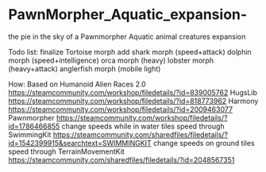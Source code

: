 # PawnMorpher_Aquatic_expansion-
the pie in the sky of a Pawnmorpher Aquatic animal creatures expansion

Todo list:
	finalize 
  Tortoise morph
	add 
  shark morph (speed+attack)
  dolphin morph (speed+intelligence)
  orca morph (heavy)
  lobster morph (heavy+attack)
  anglerfish morph (mobile light)

How:
 Based on  Humanoid Alien Races 2.0 https://steamcommunity.com/workshop/filedetails/?id=839005762
  HugsLib https://steamcommunity.com/workshop/filedetails/?id=818773962
  Harmony https://steamcommunity.com/workshop/filedetails/?id=2009463077
  Pawnmorpher https://steamcommunity.com/workshop/filedetails/?id=1786466855
 change speeds while in water tiles speed through 
  SwimmingKit https://steamcommunity.com/sharedfiles/filedetails/?id=1542399915&searchtext=SWIMMINGKIT
 change speeds on ground tiles speed through
  TerrainMovementKit https://steamcommunity.com/sharedfiles/filedetails/?id=2048567351
